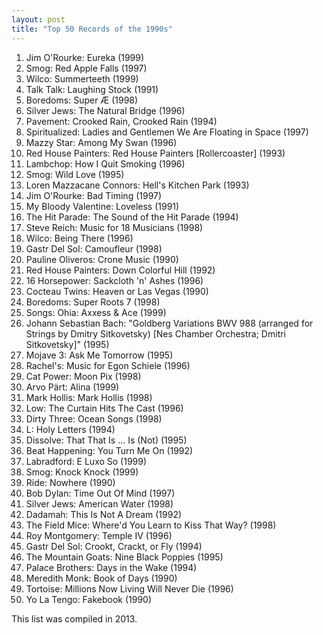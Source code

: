 ```yaml
---
layout: post
title: "Top 50 Records of the 1990s"
---
```


1. Jim O'Rourke: Eureka (1999)
2. Smog: Red Apple Falls (1997)
3. Wilco: Summerteeth (1999)
4. Talk Talk: Laughing Stock (1991)
5. Boredoms: Super Æ (1998)
6. Silver Jews: The Natural Bridge (1996)
7. Pavement: Crooked Rain, Crooked Rain (1994)
8. Spiritualized: Ladies and Gentlemen We Are Floating in Space (1997)
9. Mazzy Star: Among My Swan (1996)
10. Red House Painters: Red House Painters [Rollercoaster] (1993)
11. Lambchop: How I Quit Smoking (1996)
12. Smog: Wild Love (1995)
13. Loren Mazzacane Connors: Hell's Kitchen Park (1993)
14. Jim O'Rourke: Bad Timing (1997)
15. My Bloody Valentine: Loveless (1991)
16. The Hit Parade: The Sound of the Hit Parade (1994)
17. Steve Reich: Music for 18 Musicians (1998)
18. Wilco: Being There (1996)
19. Gastr Del Sol: Camoufleur (1998)
20. Pauline Oliveros: Crone Music (1990)
21. Red House Painters: Down Colorful Hill (1992)
22. 16 Horsepower: Sackcloth 'n' Ashes (1996)
23. Cocteau Twins: Heaven or Las Vegas (1990)
24. Boredoms: Super Roots 7 (1998)
25. Songs: Ohia: Axxess & Ace (1999)
26. Johann Sebastian Bach: "Goldberg Variations BWV 988 (arranged for Strings by Dmitry Sitkovetsky) [Nes Chamber Orchestra;  Dmitri Sitkovetsky]" (1995)
27. Mojave 3: Ask Me Tomorrow (1995)
28. Rachel's: Music for Egon Schiele (1996)
29. Cat Power: Moon Pix (1998)
30. Arvo Pärt: Alina (1999)
31. Mark Hollis: Mark Hollis (1998)
32. Low: The Curtain Hits The Cast (1996)
33. Dirty Three: Ocean Songs (1998)
34. L: Holy Letters (1994)
35. Dissolve: That That Is ... Is (Not) (1995)
36. Beat Happening: You Turn Me On (1992)
37. Labradford: E Luxo So (1999)
38. Smog: Knock Knock (1999)
39. Ride: Nowhere (1990)
40. Bob Dylan: Time Out Of Mind (1997)
41. Silver Jews: American Water (1998)
42. Dadamah: This Is Not A Dream (1992)
43. The Field Mice: Where'd You Learn to Kiss That Way? (1998)
44. Roy Montgomery: Temple IV (1996)
45. Gastr Del Sol: Crookt, Crackt, or Fly (1994)
46. The Mountain Goats: Nine Black Poppies (1995)
47. Palace Brothers: Days in the Wake (1994)
48. Meredith Monk: Book of Days (1990)
49. Tortoise: Millions Now Living Will Never Die (1996)
50. Yo La Tengo: Fakebook (1990)

This list was compiled in 2013.
